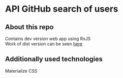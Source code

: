 # API GitHub search of users

## About this repo

Contains dev version web app using RxJS  
Work of dist version can be seen [here](https://vladimircherevko.github.io/works/search)

## Additionally used technologies

Materialize CSS
